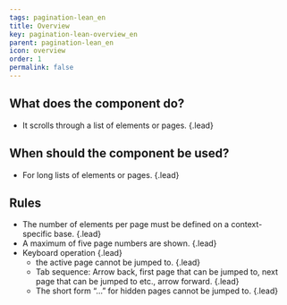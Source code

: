 ```yaml
---
tags: pagination-lean_en
title: Overview
key: pagination-lean-overview_en
parent: pagination-lean_en
icon: overview
order: 1
permalink: false  
---
```


## What does the component do?
* It scrolls through a list of elements or pages. {.lead}

## When should the component be used?
* For long lists of elements or pages. {.lead}

## Rules
* The number of elements per page must be defined on a context-specific base. {.lead}
* A maximum of five page numbers are shown. {.lead}
* Keyboard operation {.lead}
    * the active page cannot be jumped to. {.lead}
    * Tab sequence: Arrow back, first page that can be jumped to, next page that can be jumped to etc., arrow forward. {.lead}
    * The short form “…” for hidden pages cannot be jumped to. {.lead}
